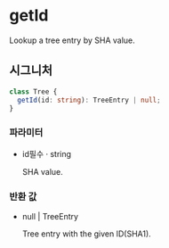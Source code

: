 # getId

Lookup a tree entry by SHA value.

## 시그니처

```ts
class Tree {
  getId(id: string): TreeEntry | null;
}
```

### 파라미터

<ul class="param-ul">
  <li class="param-li param-li-root">
    <span class="param-name">id</span><span class="param-required">필수</span>&nbsp;·&nbsp;<span class="param-type">string</span>
    <br>
    <p class="param-description">SHA value.</p>
  </li>
</ul>

### 반환 값

<ul class="param-ul">
  <li class="param-li param-li-root">
    <span class="param-type">null | TreeEntry</span>
    <br>
    <p class="param-description">Tree entry with the given ID(SHA1).</p>
  </li>
</ul>